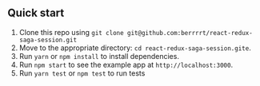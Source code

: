 ## Quick start

1. Clone this repo using `git clone git@github.com:berrrrt/react-redux-saga-session.git`
2. Move to the appropriate directory: `cd react-redux-saga-session.gite`.<br />
3. Run `yarn` or `npm install` to install dependencies.<br />
4. Run `npm start` to see the example app at `http://localhost:3000`.
5. Run `yarn test` or `npm test` to run tests
